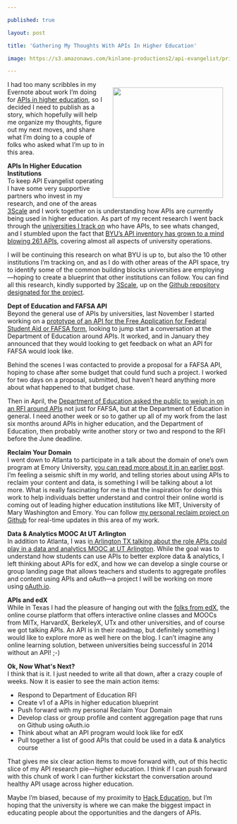 ---
published: true
layout: post
title: 'Gathering My Thoughts With APIs In Higher Education'
image: https://s3.amazonaws.com/kinlane-productions2/api-evangelist/priorities/university-of-api.png
---

<p><a href="http://university.apievangelist.com/"><img style="padding: 15px;" src="https://s3.amazonaws.com/kinlane-productions2/api-evangelist/priorities/university-of-api.png" alt="" width="250" align="right" /></a>
<p>I had too many scribbles in my Evernote about work I&rsquo;m doing for <a href="http://university.apievangelist.com/index.html">APIs in higher education</a>, so I decided I need to publish as a story, which hopefully will help me organize my thoughts, figure out my next moves, and share what I&rsquo;m doing to a couple of folks who asked what I&rsquo;m up to in this area.
<p><strong>APIs In Higher Education Institutions</strong><br /> To keep API Evangelist operating I have some very supportive partners who invest in my research, and one of the areas <a href="https://bit.ly/13esk6Q">3Scale</a>&nbsp;and I work together on is understanding how APIs are currently being used in higher education. As part of my recent research I went back through the <a href="http://university.apievangelist.com/index.html">universities I track on</a> who have APIs, to see whats changed, and I stumbled upon the fact that <a href="http://apievangelist.com/2014/04/23/browsing-the-261-apis-at-brigham-young-university/">BYU&rsquo;s API inventory has grown to a mind blowing 261 APIs</a>, covering almost all aspects of university operations.
<p>I will be continuing this research on what BYU is up to, but also the 10 other institutions I&rsquo;m tracking on, and as I do with other areas of the API space, try to identify some of the common building blocks universities are employing&mdash;hoping to create a blueprint that other institutions can follow.  You can find all this research, kindly supported by <a href="https://bit.ly/13esk6Q">3Scale</a>, up on the <a href="http://university.apievangelist.com/index.html">Github repository designated for the project</a>.
<p><strong>Dept of Education and FAFSA API</strong><br />Beyond the general use of APIs by universities, last November I started working on a <a href="https://ed-data.github.io/fafsa-api/">prototype of an API for the Free Application for Federal Student Aid or FAFSA form</a>, looking to jump start a conversation at the Department of Education around APIs. It worked, and in January they announced that they would looking to get feedback on what an API for FAFSA would look like.
<p>Behind the scenes I was contacted to provide a proposal for a FAFSA API, hoping to chase after some budget that could fund such a project. I worked for two days on a proposal, submitted, but haven&rsquo;t heard anything more about what happened to that budget chase.
<p>Then in April, the <a href="https://www.ed.gov/blog/2014/04/how-can-the-department-of-education-increase-innovation-transparency-and-access-to-data/">Department of Education asked the public to weigh in on an RFI around APIs</a> not just for FAFSA, but at the Department of Education in general. I need another week or so to gather up all of my work from the last six months around APIs in higher education, and the Department of Education, then probably write another story or two and respond to the RFI before the June deadline.
<p><strong>Reclaim Your Domain</strong><br /> I went down to Atlanta to participate in a talk about the domain of one&rsquo;s own program at Emory University, <a href="http://kinlane.com/2014/05/01/exploring-the-domain-universe-at-emory-university/">you can read more about it in an earlier pos</a>t. I&rsquo;m feeling a seismic shift in my world, and telling stories about using APIs to reclaim your content and data, is something I will be talking about a lot more. What is really fascinating for me is that the inspiration for doing this work to help individuals better understand and control their online world is coming out of leading higher education institutions like MIT, University of Mary Washington and Emory. You can follow <a href="http://kinlane.reclaimyourdomain.org/">my personal reclaim project on Github</a> for real-time updates in this area of my work.
<p><strong>Data &amp; Analytics MOOC At UT Arlington</strong><br /> In addition to Atlanta, I was i<a href="http://kinlane.com/2014/05/01/apis-edx-tableau-google-at-ut-arlington/">n Arlington TX talking about the role APIs could play in a data and analytics MOOC at UT Arlington</a>. While the goal was to understand how students can use APIs to better explore data &amp; analytics, I left thinking about APIs for edX, and how we can develop a single course or group landing page that allows teachers and students to aggregate profiles and content using APIs and oAuth&mdash;a project I will be working on more using <a href="https://oauth.io/">oAuth.io</a>.
<p><strong>APIs and edX</strong><br /> While in Texas I had the pleasure of hanging out with the <a href="https://www.edx.org/how-it-works">folks from edX</a>, the online course platform that offers interactive online classes and MOOCs from MITx, HarvardX, BerkeleyX, UTx and other universities, and of course we got talking APIs. An API is in their roadmap, but definitely something I would like to explore more as well here on the blog. I can&rsquo;t imagine any online learning solution, between universities being successful in 2014 without an API! ;-)
<p><strong>Ok, Now What's Next?</strong><br /> I think that is it. I just needed to write all that down, after a crazy couple of weeks. Now it is easier to see the main action items:
<ul class="mainlist">
<li>Respond to Department of Education RFI</li>
<li>Create v1 of a APIs in higher education blueprint</li>
<li>Push forward with my personal Reclaim Your Domain</li>
<li>Develop class or group profile and content aggregation page that runs on Github using oAuth.io</li>
<li>Think about what an API program would look like for edX</li>
<li>Pull together a list of good APIs that could be used in a data &amp; analytics course</li>
</ul>
<p>That gives me six clear action items to move forward with, out of this hectic slice of my API research pie&mdash;higher education. I think if I can push forward with this chunk of work I can further kickstart the conversation around healthy API usage across higher education.
<p>Maybe I&rsquo;m biased, because of my proximity to <a href="http://hackeducation.com">Hack Education</a>, but I&rsquo;m hoping that the university is where we can make the biggest impact in educating people about the opportunities and the dangers of APIs.

